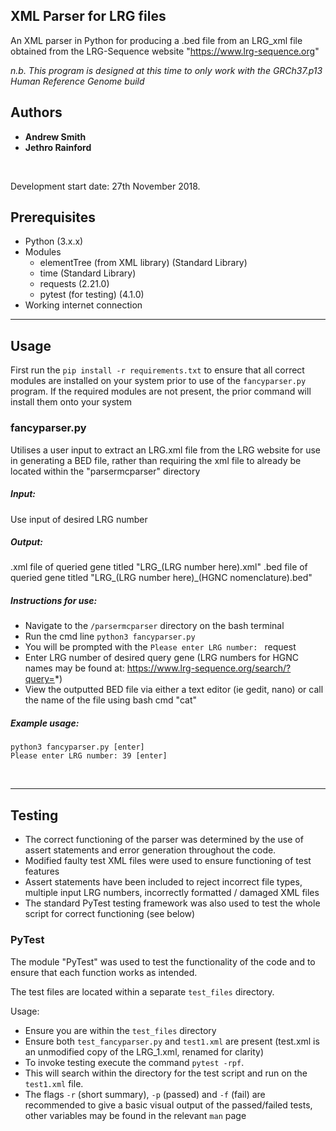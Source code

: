 ## XML Parser for LRG files

An XML parser in Python for producing a .bed file from an LRG_xml file obtained from the LRG-Sequence website 
"https://www.lrg-sequence.org"

*n.b. This program is designed at this time to only work with the GRCh37.p13 Human Reference Genome build*

## Authors
- **Andrew Smith**
- **Jethro Rainford**

<br/>

Development start date: 27th November 2018.

## Prerequisites


- Python (3.x.x)
- Modules
    - elementTree (from XML library) (Standard Library)
    - time (Standard Library)
    - requests (2.21.0)
    - pytest (for testing) (4.1.0)
- Working internet connection

---

## Usage

First run the `pip install -r requirements.txt` to ensure that all correct modules are installed on your system prior 
to use of the `fancyparser.py` program. If the required modules are not present, the prior command will install them 
onto your system

### fancyparser.py

Utilises a user input to extract an LRG.xml file from the LRG website for use in generating
a BED file, rather than requiring the xml file to already be located within the "parsermcparser" directory

##### Input:

Use input of desired LRG number

##### Output:

.xml file of queried gene titled "LRG_(LRG number here).xml"
.bed file of queried gene titled "LRG_(LRG number here)_(HGNC nomenclature).bed"

##### Instructions for use:

- Navigate to the ```/parsermcparser``` directory on the bash terminal
- Run the cmd line `````python3 fancyparser.py`````
- You will be prompted with the ```Please enter LRG number: ``` request
- Enter LRG number of desired query gene (LRG numbers for HGNC names may be found at: 
  https://www.lrg-sequence.org/search/?query=*)
- View the outputted BED file via either a text editor (ie gedit, nano) or call the name of the file using bash cmd "cat"

##### Example usage:
```
python3 fancyparser.py [enter]
Please enter LRG number: 39 [enter]
```
<br/>

---

## Testing

- The correct functioning of the parser was determined by the use of assert statements and error generation throughout 
  the code.
- Modified faulty test XML files were used to ensure functioning of test features
- Assert statements have been included to reject incorrect file types, multiple input LRG numbers, incorrectly formatted
  / damaged XML files
- The standard PyTest testing framework was also used to test the whole script for correct functioning (see below)

### PyTest
The module "PyTest" was used to test the functionality of the code and to ensure that each function works as intended.

The test files are located within a separate ```test_files``` directory.

Usage:

- Ensure you are within the ```test_files``` directory
- Ensure both ```test_fancyparser.py``` and ```test1.xml``` are present (test.xml is an unmodified copy of the LRG_1.xml,
  renamed for clarity)
- To invoke testing execute the command ```pytest -rpf```.
- This will search within the directory for the test script and run on the ```test1.xml``` file.
- The flags ```-r``` (short summary), ```-p``` (passed) and ```-f``` (fail) are recommended to give a basic visual
  output of the passed/failed tests, other variables may be found in the relevant ```man``` page



